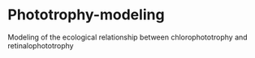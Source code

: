 # Phototrophy-modeling
Modeling of the ecological relationship between chlorophototrophy and retinalophototrophy
